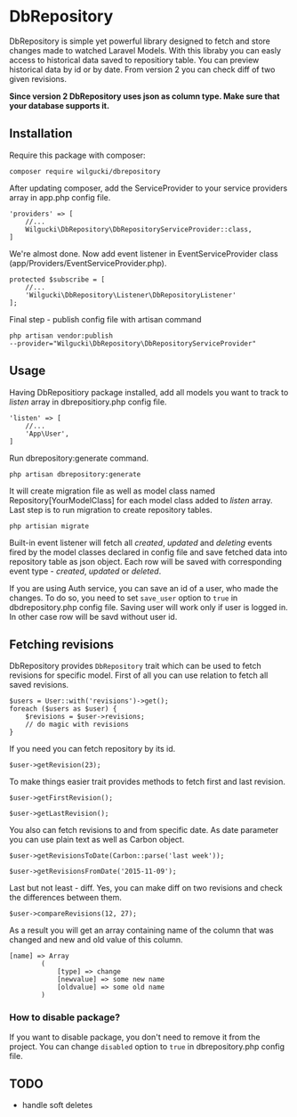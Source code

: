 # DbRepository

DbRepository is simple yet powerful library designed to fetch and store changes made to watched Laravel Models.
With this libraby you can easly access to historical data saved to repositiory table. You can preview historical data by id or by date.
From version 2 you can check diff of two given revisions.

__Since version 2 DbRepository uses json as column type. Make sure that your database supports it.__

## Installation
Require this package with composer:

<code>composer require wilgucki/dbrepository</code>

After updating composer, add the ServiceProvider to your service providers array in app.php config file.

	'providers' => [
	    //... 
	    Wilgucki\DbRepository\DbRepositoryServiceProvider::class,
	]

We're almost done. Now add event listener in EventServiceProvider class (app/Providers/EventServiceProvider.php).

    protected $subscribe = [
        //...
        'Wilgucki\DbRepository\Listener\DbRepositoryListener'
    ];

Final step - publish config file with artisan command

<code>php artisan vendor:publish --provider="Wilgucki\DbRepository\DbRepositoryServiceProvider"</code>

## Usage
Having DbRepositiory package installed, add all models you want to track to _listen_ array in dbrepositiory.php config file.

    'listen' => [
        //...
        'App\User',
    ]
    
Run dbrepository:generate command.

<code>php artisan dbrepository:generate</code>

It will create migration file as well as model class named Repository[YourModelClass] for each model class added to _listen_ array.
Last step is to run migration to create repository tables.

<code>php artisian migrate</code>

Built-in event listener will fetch all *created*, *updated* and *deleting* events fired by the model classes declared
in config file and save fetched data into repository table as json object. Each row will be saved with corresponding event type -
*created*, *updated* or *deleted*.

If you are using Auth service, you can save an id of a user, who made the changes.
To do so, you need to set <code>save_user</code> option to <code>true</code> in dbdrepository.php config file.
Saving user will work only if user is logged in. In other case row will be savd without user id.

## Fetching revisions

DbRepository provides <code>DbRepository</code> trait which can be used to fetch revisions for specific model.
First of all you can use relation to fetch all saved revisions.

    $users = User::with('revisions')->get();
    foreach ($users as $user) {
        $revisions = $user->revisions;
        // do magic with revisions
    }

If you need you can fetch repository by its id.

    $user->getRevision(23);

To make things easier trait provides methods to fetch first and last revision.

    $user->getFirstRevision();
    
    $user->getLastRevision();

You also can fetch revisions to and from specific date. As date parameter you can use plain text as well as Carbon object.

    $user->getRevisionsToDate(Carbon::parse('last week'));
    
    $user->getRevisionsFromDate('2015-11-09');

Last but not least - diff. Yes, you can make diff on two revisions and check the differences between them.

    $user->compareRevisions(12, 27);

As a result you will get an array containing name of the column that was changed and new and old value of this column.

    [name] => Array
            (
                [type] => change
                [newvalue] => some new name
                [oldvalue] => some old name
            )

### How to disable package?
If you want to disable package, you don't need to remove it from the project. You can change <code>disabled</code>
option to <code>true</code> in dbrepository.php config file.

## TODO

- handle soft deletes
